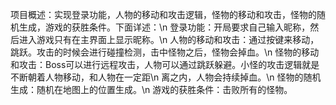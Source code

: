 项目概述：实现登录功能，人物的移动和攻击逻辑，怪物的移动和攻击，怪物的随机生成，游戏的获胜条件。下面详述：\n
登录功能：开局要求自己输入昵称，然后进入游戏只有在主界面上显示昵称。\n
人物的移动和攻击：通过按键来移动，跳跃。攻击的时候会进行碰撞检测，击中怪物之后，怪物会掉血。\n
怪物的移动和攻击：Boss可以进行远程攻击，人物可以通过跳跃躲避。小怪的攻击逻辑就是不断朝着人物移动，和人物在一定距\n
离之内，人物会持续掉血。\n
怪物的随机生成：随机在地图上的位置生成。\n
游戏的获胜条件：击败所有的怪物。
